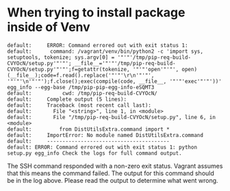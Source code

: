 

When trying to install package inside of Venv
=============================================

    default:     ERROR: Command errored out with exit status 1:
    default:      command: /vagrant/venv/bin/python2 -c 'import sys, setuptools, tokenize; sys.argv[0] = '"'"'/tmp/pip-req-build-CVYOcN/setup.py'"'"'; __file__='"'"'/tmp/pip-req-build-CVYOcN/setup.py'"'"';f=getattr(tokenize, '"'"'open'"'"', open)(__file__);code=f.read().replace('"'"'\r\n'"'"', '"'"'\n'"'"');f.close();exec(compile(code, __file__, '"'"'exec'"'"'))' egg_info --egg-base /tmp/pip-pip-egg-info-eSQMT3
    default:          cwd: /tmp/pip-req-build-CVYOcN/
    default:     Complete output (5 lines):
    default:     Traceback (most recent call last):
    default:       File "<string>", line 1, in <module>
    default:       File "/tmp/pip-req-build-CVYOcN/setup.py", line 6, in <module>
    default:         from DistUtilsExtra.command import *
    default:     ImportError: No module named DistUtilsExtra.command
    default:     ----------------------------------------
    default: ERROR: Command errored out with exit status 1: python setup.py egg_info Check the logs for full command output.
The SSH command responded with a non-zero exit status. Vagrant
assumes that this means the command failed. The output for this command
should be in the log above. Please read the output to determine what
went wrong.
